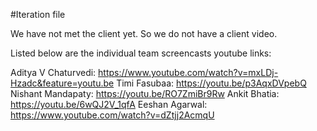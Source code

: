 #Iteration file

We have not met the client yet. So we do not have a client video.

Listed below are the individual team screencasts youtube links:

Aditya V Chaturvedi: https://www.youtube.com/watch?v=mxLDj-Hzadc&feature=youtu.be
Timi Fasubaa: https://youtu.be/p3AqxDVpebQ
Nishant Mandapaty: https://youtu.be/RO7ZmiBr9Rw
Ankit Bhatia: https://youtu.be/6wQJ2V_1qfA
Eeshan Agarwal: https://www.youtube.com/watch?v=dZtjj2AcmqU
